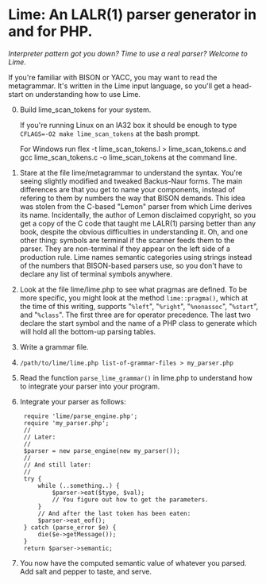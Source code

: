 Lime: An LALR(1) parser generator in and for PHP.
=================================================

_Interpreter pattern got you down? Time to use a real parser? Welcome to Lime._

If you're familiar with BISON or YACC, you may want to read the metagrammar.
It's written in the Lime input language, so you'll get a head-start on
understanding how to use Lime.

0. Build lime_scan_tokens for your system.

	If you're running Linux on an IA32 box it should be enough to type 
	`CFLAGS=-O2 make lime_scan_tokens` at the bash prompt.
	
	For Windows run
	flex -t lime_scan_tokens.l > lime_scan_tokens.c
	and
	gcc lime_scan_tokens.c -o lime_scan_tokens
	at the command line.

1. Stare at the file lime/metagrammar to understand the syntax. You're seeing
	slightly modified and tweaked Backus-Naur forms. The main differences
	are that you get to name your components, instead of refering to them
	by numbers the way that BISON demands. This idea was stolen from the
	C-based "Lemon" parser from which Lime derives its name. Incidentally,
	the author of Lemon disclaimed copyright, so you get a copy of the C
	code that taught me LALR(1) parsing better than any book, despite the
	obvious difficulties in understanding it. Oh, and one other thing:
	symbols are terminal if the scanner feeds them to the parser. They
	are non-terminal if they appear on the left side of a production rule.
	Lime names semantic categories using strings instead of the numbers
	that BISON-based parsers use, so you don't have to declare any list of
	terminal symbols anywhere.

2. Look at the file lime/lime.php to see what pragmas are defined. To be more
	specific, you might look at the method `lime::pragma()`, which at the
	time of this writing, supports "`%left`", "`%right`", "`%nonassoc`",
	"`%start`", and "`%class`". The first three are for operator precedence.
	The last two declare the start symbol and the name of a PHP class to
	generate which will hold all the bottom-up parsing tables.

3. Write a grammar file.

4. `/path/to/lime/lime.php list-of-grammar-files > my_parser.php`

5. Read the function `parse_lime_grammar()` in lime.php to understand
	how to integrate your parser into your program.

6. Integrate your parser as follows:

		require 'lime/parse_engine.php';
		require 'my_parser.php';
		//
		// Later:
		//
		$parser = new parse_engine(new my_parser());
		//
		// And still later:
		//
		try {
			while (..something..) {
				$parser->eat($type, $val);
				// You figure out how to get the parameters.
			}
			// And after the last token has been eaten:
			$parser->eat_eof();
		} catch (parse_error $e) {
			die($e->getMessage());
		}
		return $parser->semantic;

7. You now have the computed semantic value of whatever you parsed. Add salt
	and pepper to taste, and serve.

